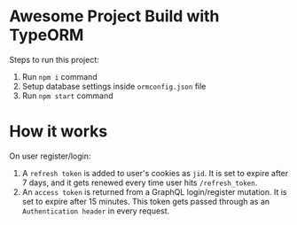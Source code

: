 # Awesome Project Build with TypeORM

Steps to run this project:

1. Run `npm i` command
2. Setup database settings inside `ormconfig.json` file
3. Run `npm start` command

# How it works

On user register/login:

1. A `refresh token` is added to user's cookies as `jid`. It is set to expire after 7 days, and it gets renewed every time user hits `/refresh_token`.
2. An `access token` is returned from a GraphQL login/register mutation. It is set to expire after 15 minutes. This token gets passed through as an `Authentication header` in every request.
